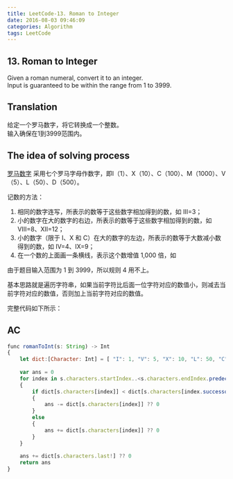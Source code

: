 ```yaml
---
title: LeetCode-13. Roman to Integer  
date: 2016-08-03 09:46:09  
categories: Algorithm  
tags: LeetCode  
---
```


## 13. Roman to Integer  

Given a roman numeral, convert it to an integer.  
Input is guaranteed to be within the range from 1 to 3999.

## Translation

给定一个罗马数字，将它转换成一个整数。  
输入确保在1到3999范围内。

## The idea of solving process

[罗马数字](http://baike.baidu.com/link?url=FxqRf1kL9CULfSt7gq1qSALzyZQtZgqRbiPCpB87DeeHI3z6gPS5upSwUskyESrp) 采用七个罗马字母作数字，即Ⅰ（1）、X（10）、C（100）、M（1000）、V（5）、L（50）、D（500）。

记数的方法：
1. 相同的数字连写，所表示的数等于这些数字相加得到的数，如 Ⅲ=3；
2. 小的数字在大的数字的右边，所表示的数等于这些数字相加得到的数，如 Ⅷ=8、Ⅻ=12；
3. 小的数字（限于 Ⅰ、X 和 C）在大的数字的左边，所表示的数等于大数减小数得到的数，如 Ⅳ=4、Ⅸ=9；
4. 在一个数的上面画一条横线，表示这个数增值 1,000 倍，如

由于题目输入范围为 1 到 3999，所以规则 4 用不上。

基本思路就是遍历字符串，如果当前字符比后面一位字符对应的数值小，则减去当前字符对应的数值，否则加上当前字符对应的数值。

完整代码如下所示：

## AC

```javascript
func romanToInt(s: String) -> Int
{
    let dict:[Character: Int] = [ "I": 1, "V": 5, "X": 10, "L": 50, "C": 100, "D": 500, "M": 1000]
    
    var ans = 0
    for index in s.characters.startIndex..<s.characters.endIndex.predecessor()
    {
        if dict[s.characters[index]] < dict[s.characters[index.successor()]]
        {
            ans -= dict[s.characters[index]] ?? 0
        }
        else
        {
            ans += dict[s.characters[index]] ?? 0
        }
    }
    
    ans += dict[s.characters.last!] ?? 0
    return ans
}
```